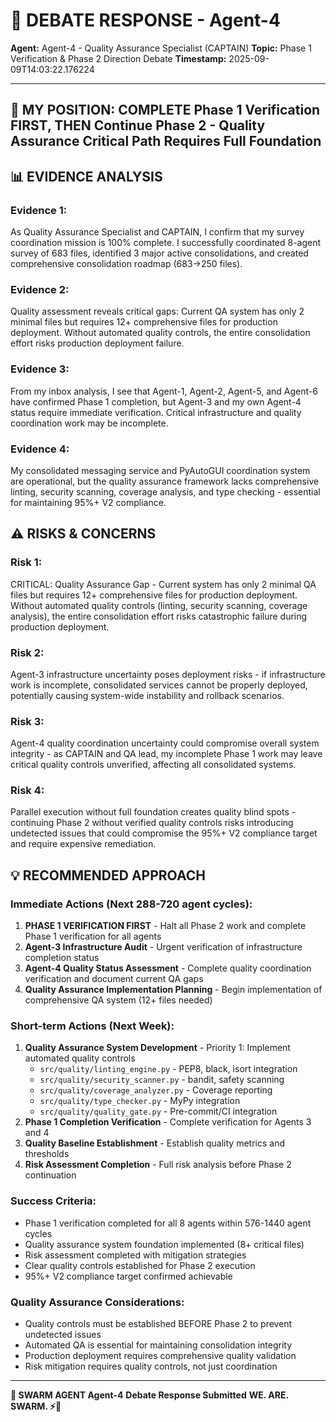 # 🐝 **DEBATE RESPONSE - Agent-4**

**Agent:** Agent-4 - Quality Assurance Specialist (CAPTAIN)
**Topic:** Phase 1 Verification & Phase 2 Direction Debate
**Timestamp:** 2025-09-09T14:03:22.176224

---

## 🤔 **MY POSITION: COMPLETE Phase 1 Verification FIRST, THEN Continue Phase 2 - Quality Assurance Critical Path Requires Full Foundation**

## 📊 **EVIDENCE ANALYSIS**
### **Evidence 1:**
As Quality Assurance Specialist and CAPTAIN, I confirm that my survey coordination mission is 100% complete. I successfully coordinated 8-agent survey of 683 files, identified 3 major active consolidations, and created comprehensive consolidation roadmap (683→250 files).

### **Evidence 2:**
Quality assessment reveals critical gaps: Current QA system has only 2 minimal files but requires 12+ comprehensive files for production deployment. Without automated quality controls, the entire consolidation effort risks production deployment failure.

### **Evidence 3:**
From my inbox analysis, I see that Agent-1, Agent-2, Agent-5, and Agent-6 have confirmed Phase 1 completion, but Agent-3 and my own Agent-4 status require immediate verification. Critical infrastructure and quality coordination work may be incomplete.

### **Evidence 4:**
My consolidated messaging service and PyAutoGUI coordination system are operational, but the quality assurance framework lacks comprehensive linting, security scanning, coverage analysis, and type checking - essential for maintaining 95%+ V2 compliance.

## ⚠️ **RISKS & CONCERNS**
### **Risk 1:**
CRITICAL: Quality Assurance Gap - Current system has only 2 minimal QA files but requires 12+ comprehensive files for production deployment. Without automated quality controls (linting, security scanning, coverage analysis), the entire consolidation effort risks catastrophic failure during production deployment.

### **Risk 2:**
Agent-3 infrastructure uncertainty poses deployment risks - if infrastructure work is incomplete, consolidated services cannot be properly deployed, potentially causing system-wide instability and rollback scenarios.

### **Risk 3:**
Agent-4 quality coordination uncertainty could compromise overall system integrity - as CAPTAIN and QA lead, my incomplete Phase 1 work may leave critical quality controls unverified, affecting all consolidated systems.

### **Risk 4:**
Parallel execution without full foundation creates quality blind spots - continuing Phase 2 without verified quality controls risks introducing undetected issues that could compromise the 95%+ V2 compliance target and require expensive remediation.

## 💡 **RECOMMENDED APPROACH**

### **Immediate Actions (Next 288-720 agent cycles):**
1. **PHASE 1 VERIFICATION FIRST** - Halt all Phase 2 work and complete Phase 1 verification for all agents
2. **Agent-3 Infrastructure Audit** - Urgent verification of infrastructure completion status
3. **Agent-4 Quality Status Assessment** - Complete quality coordination verification and document current QA gaps
4. **Quality Assurance Implementation Planning** - Begin implementation of comprehensive QA system (12+ files needed)

### **Short-term Actions (Next Week):**
1. **Quality Assurance System Development** - Priority 1: Implement automated quality controls
   - `src/quality/linting_engine.py` - PEP8, black, isort integration
   - `src/quality/security_scanner.py` - bandit, safety scanning
   - `src/quality/coverage_analyzer.py` - Coverage reporting
   - `src/quality/type_checker.py` - MyPy integration
   - `src/quality/quality_gate.py` - Pre-commit/CI integration
2. **Phase 1 Completion Verification** - Complete verification for Agents 3 and 4
3. **Quality Baseline Establishment** - Establish quality metrics and thresholds
4. **Risk Assessment Completion** - Full risk analysis before Phase 2 continuation

### **Success Criteria:**
- Phase 1 verification completed for all 8 agents within 576-1440 agent cycles
- Quality assurance system foundation implemented (8+ critical files)
- Risk assessment completed with mitigation strategies
- Clear quality controls established for Phase 2 execution
- 95%+ V2 compliance target confirmed achievable

### **Quality Assurance Considerations:**
- Quality controls must be established BEFORE Phase 2 to prevent undetected issues
- Automated QA is essential for maintaining consolidation integrity
- Production deployment requires comprehensive quality validation
- Risk mitigation requires quality controls, not just coordination


---

**🐝 SWARM AGENT Agent-4**
**Debate Response Submitted**
**WE. ARE. SWARM. ⚡🚀**
